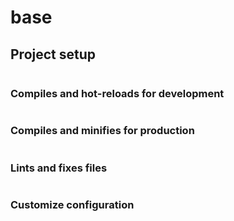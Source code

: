 # base

## Project setup

```

```

### Compiles and hot-reloads for development

```

```

### Compiles and minifies for production

```

```

### Lints and fixes files

```

```

### Customize configuration

